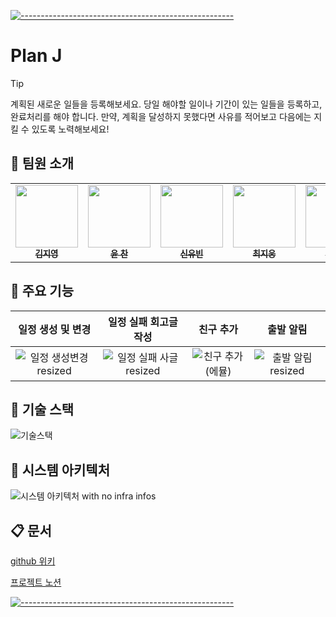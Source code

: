 [![-----------------------------------------------------](https://user-images.githubusercontent.com/10940214/155750931-fc094349-b6ec-4e1f-9f9a-113e67941119.jpg)]()

# Plan J
> [!Tip]
> 계획된 새로운 일들을 등록해보세요. 당일 해야할 일이나 기간이 있는 일들을 등록하고, 완료처리를 해야 합니다. 만약, 계획을 달성하지 못했다면 사유를 적어보고 다음에는 지킬 수 있도록 노력해보세요!


## 🏹 팀원 소개

<table>
<tbody>
<tr>
<td align="center"><a href="https://github.com/famo1245"><img src="https://github.com/famo1245.png" width='100px;' alt=""/><br /><sub><b>김지영</b></sub></a><br /></td>
<td align="center"><a href="https://github.com/Yoon-Chan"><img src="https://github.com/Yoon-Chan.png" width="100px;" alt=""/><br /><sub><b>윤 찬</b></sub></a><br /></td>
<td align="center"><a href="https://github.com/yubin0727"><img src="https://github.com/yubin0727.png" width="100px;" alt=""/><br /><sub><b>신유빈</b></sub></a><br /></td>
<td align="center"><a href="https://github.com/heyera"><img src="https://github.com/heyera.png" width="100px;" alt=""/><br /><sub><b>최지웅</b></sub></a><br /></td>
<td align="center"><a href="https://github.com/ganjanggejang"><img src="https://github.com/ganjanggejang.png" width="100px;" alt=""/><br /><sub><b>하준수</b></sub></a><br /></td>
</tr>
</tbody>
</table>


## 🎡 주요 기능
|일정 생성 및 변경|일정 실패 회고글 작성|친구 추가|출발 알림|
|:-:|:-:|:-:|:-:|
| ![일정 생성변경 resized](https://github.com/boostcampwm2023/and02-PlanJ/assets/35479251/8acf0e4c-9c51-4475-8b14-33c9f2f8be8e)|![일정 실패 사글 resized](https://github.com/boostcampwm2023/and02-PlanJ/assets/35479251/526bbfa2-3365-490f-9b50-4435836ab6fd)|![친구 추가(에뮬)](https://github.com/boostcampwm2023/and02-PlanJ/assets/35479251/dfcdd823-b90f-4402-905a-7eda94d325b7) |![출발 알림 resized](https://github.com/boostcampwm2023/and02-PlanJ/assets/35479251/ae1b2f84-88ce-4e88-b65e-cdd498414867)
 





## 📌 기술 스택
![기술스택](https://github.com/boostcampwm2023/and02-PlanJ/assets/35479251/af2e84de-8ff7-4da5-af5d-9b4610c5eb9e)




## 🧶 시스템 아키텍처
![시스템 아키텍처 with no infra infos](https://github.com/boostcampwm2023/and02-PlanJ/assets/35479251/b25af1d7-b6da-4656-901f-57d20d0abaa4)



## 📋 문서
[github 위키](https://github.com/boostcampwm2023/and02-MyTodoList/wiki)

[프로젝트 노션](https://www.notion.so/Plan-J-dd283b9bfff24ac7817d79e304acbd4e)

[![-----------------------------------------------------](https://user-images.githubusercontent.com/10940214/155750931-fc094349-b6ec-4e1f-9f9a-113e67941119.jpg)]()
